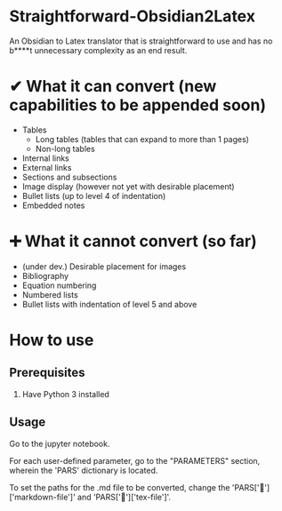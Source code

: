 # Straightforward-Obsidian2Latex
An Obsidian to Latex translator that is straightforward to use and has no b****t unnecessary complexity as an end result.

# ✔ What it can convert (new capabilities to be appended soon)

- Tables
  - Long tables (tables that can expand to more than 1 pages)
  - Non-long tables
- Internal links
- External links
- Sections and subsections
- Image display (however not yet with desirable placement)
- Bullet lists (up to level 4 of indentation)
- Embedded notes

# ➕ What it cannot convert (so far)

- (under dev.) Desirable placement for images
- Bibliography
- Equation numbering
- Numbered lists
- Bullet lists with indentation of level 5 and above

# How to use
## Prerequisites
1. Have Python 3 installed

## Usage
Go to the jupyter notebook. 

For each user-defined parameter, go to the "PARAMETERS" section, wherein the 'PARS' dictionary is located.

To set the paths for the .md file to be converted, change the 'PARS['📂']['markdown-file']' and 'PARS['📂']['tex-file']'.
